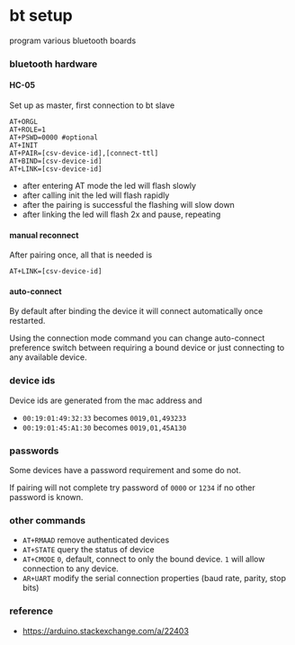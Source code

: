 bt setup
===

program various bluetooth boards

### bluetooth hardware

#### HC-05

Set up as master, first connection to bt slave

```
AT+ORGL
AT+ROLE=1
AT+PSWD=0000 #optional
AT+INIT
AT+PAIR=[csv-device-id],[connect-ttl]
AT+BIND=[csv-device-id]
AT+LINK=[csv-device-id]
```

- after entering AT mode the led will flash slowly
- after calling init the led will flash rapidly
- after the pairing is successful the flashing will slow down
- after linking the led will flash 2x and pause, repeating

#### manual reconnect

After pairing once, all that is needed is

```
AT+LINK=[csv-device-id]
```

#### auto-connect

By default after binding the device it will connect automatically once restarted.

Using the connection mode command you can change auto-connect preference switch between requiring a bound device or just connecting to any available device.

### device ids

Device ids are generated from the mac address and 

- `00:19:01:49:32:33` becomes `0019,01,493233`
- `00:19:01:45:A1:30` becomes `0019,01,45A130`

### passwords

Some devices have a password requirement and some do not.

If pairing will not complete try password of `0000` or `1234` if no other password is known.

### other commands

- `AT+RMAAD` remove authenticated devices
- `AT+STATE` query the status of device
- `AT+CMODE` `0`, default, connect to only the bound device.  `1` will allow connection to any device.
- `AR+UART`  modify the serial connection properties (baud rate, parity, stop bits)

### reference

- https://arduino.stackexchange.com/a/22403
